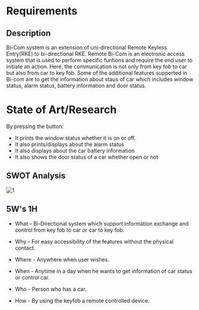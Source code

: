 # Requirements

## Description

Bi-Com system is an extension of uni-directional Remote Keyless Entry(RKE) to bi-directional RKE. Remote Bi-Com is an electronic access system that is used to perform specific funtions and  require the end user to initiate an action. Here, the communication is not only from key fob to car but also from car to key fob. Some of the additional features supported in Bi-com are to get the information about staus of car which includes window status, alarm status, battery information and door status.

# State of Art/Research
By pressing the button:
- It prints the window status whether it is on or off.
- It also prints/displays about the alarm status 
- It also displays about the car battery information
- It also shows the door status of a car whether open or not

## SWOT Analysis
![1](https://user-images.githubusercontent.com/46949702/157812922-1a8d62fa-e311-4544-9604-b67284372456.png)

## 5W's 1H

- What - Bi-Directional system which support information exchange and control from key fob to car or car to key fob. 

- Why - For easy accessibility of the features without the physical contact.

- Where - Anywhere when user wishes.

- When - Anytime in a day when he wants to get information of car status or control car. 

- Who - Person who has a car.

- How - By using the keyfob a remote controlled device.
